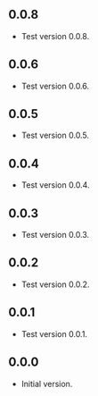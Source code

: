 ## 0.0.8

- Test version 0.0.8.

## 0.0.6

- Test version 0.0.6.

## 0.0.5

- Test version 0.0.5.

## 0.0.4

- Test version 0.0.4.

## 0.0.3

- Test version 0.0.3.

## 0.0.2

- Test version 0.0.2.

## 0.0.1

- Test version 0.0.1.

## 0.0.0

- Initial version.
